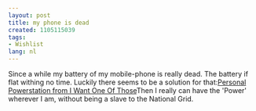 ```yaml
---
layout: post
title: my phone is dead
created: 1105115039
tags:
- Wishlist
lang: nl
---
```

Since a while my battery of my mobile-phone is really dead. The battery if flat withing no time. Luckily there seems to be a solution for that:[Personal Powerstation from I Want One Of Those](http://www.iwantoneofthose.com/WIN3MO_GADG.htm "Personal Powerstation from I Want One Of Those")Then I really can have the 'Power' wherever I am, without being a slave to the National Grid.
